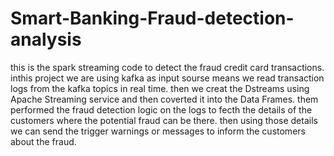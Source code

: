 # Smart-Banking-Fraud-detection-analysis
this is the spark streaming code to detect the fraud credit card transactions.
inthis project we are using kafka as input sourse means we read transaction logs from the kafka topics in real time.
then we creat the Dstreams using Apache Streaming service and then coverted it into the Data Frames.
them performed the fraud detection logic on the logs to fecth the details of the customers where the potential fraud can be there.
then using those details we can send the trigger warnings or messages to inform the customers about the fraud.
